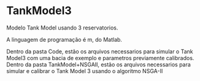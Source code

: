 # TankModel3
  Modelo Tank Model usando 3 reservatorios.
  
  A linguagem de programação é m, do Matlab.
  
  Dentro da pasta Code, estão os arquivos necessarios para simular o Tank Model3 com uma bacia de exemplo e parametros previamente calibrados.
  Dentro da pasta TankModel+NSGAII, estão os arquivos necessarios para simular e calibrar o Tank Model 3 usando o algoritmo NSGA-II
